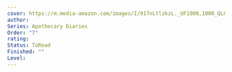 ```yaml
---
cover: https://m.media-amazon.com/images/I/917nLtlzkzL._UF1000,1000_QL80_.jpg
author: 
Series: Apothecary Diaries
Order: "7"
rating: 
Status: ToRead
Finished: ""
Level:
---
```









